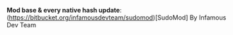 **Mod base & every native hash update**: (https://bitbucket.org/infamousdevteam/sudomod)[SudoMod] By Infamous Dev Team